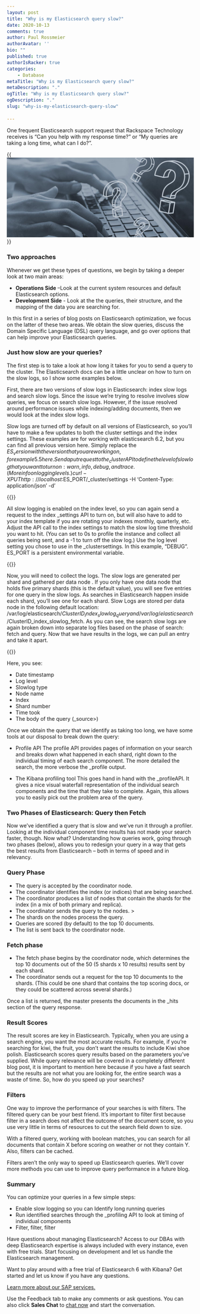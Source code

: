 ```yaml
---
layout: post
title: "Why is my Elasticsearch query slow?"
date: 2020-10-13
comments: true
author: Paul Rossmeier
authorAvatar: ''
bio: ""
published: true
authorIsRacker: true
categories:
    - Database
metaTitle: "Why is my Elasticsearch query slow?"
metaDescription: "."
ogTitle: "Why is my Elasticsearch query slow?"
ogDescription: "."
slug: "why-is-my-elasticsearch-query-slow"

---
```


One frequent Elasticsearch support request that Rackspace Technology
receives is “Can you help with my response time?” or
“My queries are taking a long time, what can I do?”.

<!--more-->

{{<img src="picture1.jpg" title="" alt="hands on keyboard">}}

### Two approaches

Whenever we get these types of questions, we begin by taking a deeper look at two main areas:
- **Operations Side** –Look at the current system resources and default Elasticsearch options.
- **Development Side** - Look at the the queries, their structure, and the mapping of the data you
are searching for.

In this first in a series of blog posts on Elasticsearch optimization,
we focus on the latter of these two areas.
We obtain the slow queries, discuss the Domain Specific Language (DSL) query language,
and go over options that can help improve your Elasticsearch queries.

### Just how slow are your queries?

The first step is to take a look at how long it takes for you to send a query to the cluster.
The Elasticsearch docs can be a little unclear on how to turn on the slow logs,
so I show some examples below.

First, there are two versions of slow logs in Elasticsearch: index slow
logs and search slow logs. Since the issue we’re trying to resolve involves slow queries,
we focus on search slow logs. However, if the issue resolved around performance issues
while indexing/adding documents, then we would look at the index slow logs.

Slow logs are turned off by default on all versions of Elasticsearch, so
you’ll have to make a few updates to both the cluster settings and the
index settings. These examples are for working with elasticsearch 6.2, but you
can find all previous version here. Simply replace the $ES_version with the
version that you are working on,for example 5.5 here.
Send a put request to the _cluster API to define the level of slow log
that you want to turn on: warn, info, debug, and trace.
(More info on logging levels.)
curl -XPUT http://localhost:$ES_PORT/_cluster/settings -H ‘Content-Type: application/json’ -d’

{{<img src="Picture1.png" title="" alt="">}}

All slow logging is enabled on the index level, so you can again send a request to the
index _settings API to turn on, but will also have to add to your index template
if you are rotating your indexes monthly, quarterly, etc.
Adjust the API call to the index settings to match the slow log time threshold
you want to hit. (You can set to 0s to profile the instance and collect all queries
being sent, and a -1 to turn off the slow log.)
Use the log level setting you chose to use in the _clustersettings.
In this example, “DEBUG”.
ES_PORT is a persistent environmental variable.

{{<img src="Picture1.png" title="" alt="">}}

Now, you will need to collect the logs. The slow logs are generated per shard
and gathered per data node . If you only have one data node that holds
five primary shards (this is the default value), you will see five entries
for one query in the slow logs. As searches in Elasticsearch happen inside
each shard, you’ll see one for each shard. Slow Logs are stored per data node
 in the following default
 location: /var/log/elasticsearch/$ClusterID_index_slowlog_query and /var/log/elasticsearch/$ClusterID_index_slowlog_fetch.
As you can see, the search slow logs are again broken down into separate log files based on
the phase of search: fetch and query. Now that we have results in the logs,
we can pull an entry and take it apart.

{{<img src="Picture1.png" title="" alt="">}}

Here, you see:

- Date timestamp
- Log level
- Slowlog type
- Node name
- Index
- Shard number
- Time took
- The body of the query (_source>)

Once we obtain the query that we identify as taking too long, we have some tools at
our disposal to break down the query:

- Profile API
The profile API provides pages of information on your search and breaks down what happened
in each shard, right down to the individual timing of each search component.
The more detailed the search, the more verbose the _profile output.

- The Kibana profiling tool
This goes hand in hand with the _profileAPI. It gives a nice visual waterfall
representation of the individual search components and the time that they take
to complete. Again, this allows you to easily pick out the problem area of the query.

### Two Phases of Elasticsearch: Query then Fetch

Now we’ve identified a query that is slow and we’ve run it through a profiler.
Looking at the individual component time results has not made your search faster,
though. Now what? Understanding how queries work, going through two phases
(below), allows you to redesign your query in a way that gets the best results
from Elasticsearch – both in terms of speed and in relevancy.

### Query Phase

- The query is accepted by the coordinator node.
- The coordinator identifies the index (or indices) that are being searched.
- The coordinator produces a list of nodes that contain the shards for the index (in a mix of both primary and replica).
- The coordinator sends the query to the nodes. >
- The shards on the nodes process the query.
- Queries are scored (by default) to the top 10 documents.
- The list is sent back to the coordinator node.

### Fetch phase

- The fetch phase begins by the coordinator node, which determines the top 10 documents out of
the 50 (5 shards x 10 results) results sent by each shard.
- The coordinator sends out a request for the top 10 documents to the shards.
(This could be one shard that contains the top scoring docs,
or they could be scattered across several shards.)

Once a list is returned, the master presents the documents in the _hits section of the query response.

### Result Scores

The result scores are key in Elasticsearch. Typically, when you are using a
search engine, you want the most accurate results. For example, if you’re
searching for kiwi, the fruit, you don’t want the results to include Kiwi shoe polish.
Elasticsearch scores query results based on the parameters you’ve supplied.
While query relevance will be covered in a completely different blog post,
it is important to mention here because if you have a fast search but the
results are not what you are looking for, the entire search was a waste of time.
So, how do you speed up your searches?

### Filters

One way to improve the performance of your searches is with filters.
The filtered query can be your best friend. It’s important to filter
first because filter in a search does not affect the outcome of the
document score, so you use very little in terms of resources to cut
the search field down to size.

With a filtered query, working with boolean matches, you can search
for all documents that contain X before scoring on weather or not
they contain Y. Also, filters can be cached.

Filters aren’t the only way to speed up Elasticsearch queries.
We’ll cover more methods you can use to improve query performance
in a future blog.

### Summary

You can optimize your queries in a few simple steps:

- Enable slow logging so you can Identify long running queries
- Run identified searches through the _profiling API to look
  at timing of individual components
- Filter, filter, filter

Have questions about managing Elasticsearch? Access to our DBAs with deep Elasticsearch
expertise is always included with every instance, even with free trials. Start focusing
on development and let us handle the Elasticsearch management.

Want to play around with a free trial of Elasticsearch 6 with Kibana?
Get started and let us know if you have any questions.

<a class="cta purple" id="cta" href="https://www.rackspace.com/sap">Learn more about our SAP services.</a>

Use the Feedback tab to make any comments or ask questions. You can also click
**Sales Chat** to [chat now](https://www.rackspace.com/) and start the conversation.
